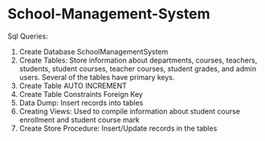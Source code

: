 # School-Management-System

Sql Queries:
1. Create Database SchoolManagementSystem
2. Create Tables: Store information about departments, courses, teachers, students, student courses, teacher courses, student grades, and admin users. Several of the tables have primary keys.
3. Create Table AUTO INCREMENT
4. Create Table Constraints Foreign Key
5. Data Dump: Insert records into tables
6. Creating Views: Used to compile information about student course enrollment and student course mark
7. Create Store Procedure: Insert/Update records in the tables
